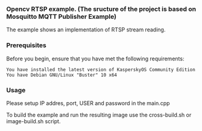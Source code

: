 ### Opencv RTSP example. (The sructure of the project is based on Mosquitto MQTT Publisher Example)
The example shows an implementation of RTSP stream reading.

### Prerequisites
Before you begin, ensure that you have met the following requirements:

    You have installed the latest version of KasperskyOS Community Edition
    You have Debian GNU/Linux "Buster" 10 x64

### Usage

Please setup IP addres, port, USER and password in the main.cpp

To build the example and run the resulting image use the cross-build.sh or image-build.sh script.


